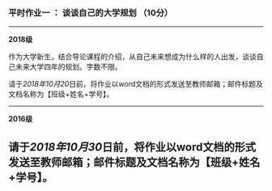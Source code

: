 ### 平时作业一 ： 谈谈自己的大学规划 （10分）

---

**2018级**

作为大学新生，结合导论课程的介绍，从自己未来想成为什么样的人出发，谈谈自己未来大学四年的规划。字数不限。

请于*2018年10月20*日前，将作业以word文档的形式发送至教师邮箱；邮件标题及文档名称为【班级+姓名+学号】。

---

**2016级**

请于*2018年10月30*日前，将作业以word文档的形式发送至教师邮箱；邮件标题及文档名称为【班级+姓名+学号】。
---

